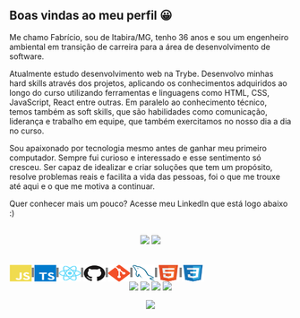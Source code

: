 ## Boas vindas ao meu perfil 😀

Me chamo Fabrício, sou de Itabira/MG, tenho 36 anos e sou um engenheiro ambiental em transição de carreira para a área de desenvolvimento de software.

Atualmente estudo desenvolvimento web na Trybe. Desenvolvo minhas hard skills através dos projetos, aplicando os conhecimentos adquiridos ao longo do curso utilizando ferramentas e linguagens como HTML, CSS, JavaScript, React entre outras. Em paralelo ao conhecimento técnico, temos também as soft skills, que são habilidades como comunicação, liderança e trabalho em equipe, que também exercitamos no nosso dia a dia no curso.

Sou apaixonado por tecnologia mesmo antes de ganhar meu primeiro computador. Sempre fui curioso e interessado e esse sentimento só cresceu. Ser capaz de idealizar e criar soluções que tem um propósito, resolve problemas reais e facilita a vida das pessoas, foi o que me trouxe até aqui e o que me motiva a continuar.

Quer conhecer mais um pouco? Acesse meu LinkedIn que está logo abaixo :)

<br>

<!-- GITHUB STATUS -->
<div align="center">
  <img height="180em" src="https://github-readme-stats.vercel.app/api?username=fabricio-milanio&show_icons=true&theme=dark&include_all_commits=true&count_private=true"/>
  <img height="180em" src="https://github-readme-stats.vercel.app/api/top-langs/?username=fabricio-milanio&layout=compact&langs_count=10&theme=dark"/>

  <!-- TEMAS: dark, radical, merko, gruvbox, tokyonight, onedark, cobalt, synthwave, highcontrast, dracula -->
</div>

<br>

<!-- TECNOLOGIAS -->
<div style="display: inline; background-color: gray; border-radius: 5"px"" align="center"><br>
  <img align="center" alt="Rafa-Js" height="30" width="40" src="https://raw.githubusercontent.com/devicons/devicon/master/icons/javascript/javascript-plain.svg">
  <img align="center" alt="Rafa-Ts" height="30" width="40" src="https://raw.githubusercontent.com/devicons/devicon/master/icons/typescript/typescript-plain.svg">
  <img align="center" alt="Rafa-React" height="30" width="40" src="https://raw.githubusercontent.com/devicons/devicon/master/icons/react/react-original.svg">
  <img align="center" alt="Rafa-React" height="30" width="40" src="https://raw.githubusercontent.com/devicons/devicon/master/icons/github/github-original.svg">
  <img align="center" alt="Rafa-React" height="30" width="40" src="https://raw.githubusercontent.com/devicons/devicon/master/icons/git/git-original.svg">
  <img align="center" alt="Rafa-React" height="30" width="40" src="https://raw.githubusercontent.com/devicons/devicon/master/icons/mysql/mysql-original.svg">
  <img align="center" alt="Rafa-HTML" height="30" width="40" src="https://raw.githubusercontent.com/devicons/devicon/master/icons/html5/html5-original.svg">
  <img align="center" alt="Rafa-CSS" height="30" width="40" src="https://raw.githubusercontent.com/devicons/devicon/master/icons/css3/css3-original.svg">
</div>

<!-- REDES SOCIAIS -->
<div align="center">
  <a href="https://www.youtube.com/@fabriciomilanio" target="_blank"><img src="https://img.shields.io/badge/YouTube-FF0000?style=for-the-badge&logo=youtube&logoColor=white" target="_blank"></a>
  <a href="https://instagram.com/fabriciomilanio" target="_blank"><img src="https://img.shields.io/badge/-Instagram-%23E4405F?style=for-the-badge&logo=instagram&logoColor=white" target="_blank"></a>
  <a href="https://www.linkedin.com/in/fabriciomilanio/" target="_blank"><img src="https://img.shields.io/badge/-LinkedIn-%230077B5?style=for-the-badge&logo=linkedin&logoColor=white" target="_blank"></a>  
   <a href="mailto:milanio.fabricio@gmail.com" target="_blank"><img src="https://play-lh.googleusercontent.com/D1Dz2BjPYev_oyksKXsdtAS66a_2Ql-sklpzTnwR9lqnDG_P5lAJEtfR70FudJ0XMA=s48-rw" style='width: 28px' target="_blank"></a>  
  
  ![](https://visitor-badge.glitch.me/badge?page_id=fabricio-milanio)
</div>
